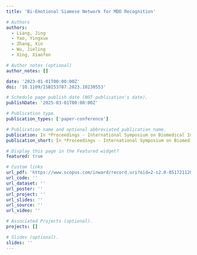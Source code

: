 ```yaml
---
title: 'Bi-Emotional Siamese Network for MDD Recognition'

# Authors
authors:
  - Liang, Jing
  - Yao, Yingxue
  - Zhang, Xin
  - Wu, Jieling
  - Xing, Xiaofen

# Author notes (optional)
author_notes: []

date: '2023-01-01T00:00:00Z'
doi: '10.1109/ISBI53787.2023.10230553'

# Schedule page publish date (NOT publication's date).
publishDate: '2025-03-01T00:00:00Z'

# Publication type.
publication_types: ['paper-conference']

# Publication name and optional abbreviated publication name.
publication: In *Proceedings - International Symposium on Biomedical Imaging*
publication_short: In *Proceedings - International Symposium on Biomedical Imaging, ISBI*

# Display this page in the Featured widget?
featured: true

# Custom links
url_pdf: 'https://www.scopus.com/inward/record.uri?eid=2-s2.0-85172112004&doi=10.1109%2fISBI53787.2023.10230553&partnerID=40&md5=e7c8e85cef2f1d795f9ee2c0ce51ba82'
url_code: ''
url_dataset: ''
url_poster: ''
url_project: ''
url_slides: ''
url_source: ''
url_video: ''

# Associated Projects (optional).
projects: []

# Slides (optional).
slides: ''
---
```

